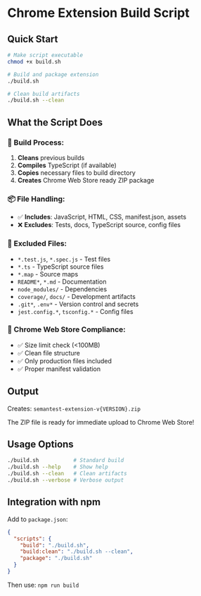 # Chrome Extension Build Script

## Quick Start

```bash
# Make script executable
chmod +x build.sh

# Build and package extension
./build.sh

# Clean build artifacts
./build.sh --clean
```

## What the Script Does

### 🔧 Build Process:
1. **Cleans** previous builds
2. **Compiles** TypeScript (if available)
3. **Copies** necessary files to build directory
4. **Creates** Chrome Web Store ready ZIP package

### 📦 File Handling:
- ✅ **Includes**: JavaScript, HTML, CSS, manifest.json, assets
- ❌ **Excludes**: Tests, docs, TypeScript source, config files

### 🚫 Excluded Files:
- `*.test.js`, `*.spec.js` - Test files
- `*.ts` - TypeScript source files
- `*.map` - Source maps
- `README*`, `*.md` - Documentation
- `node_modules/` - Dependencies
- `coverage/`, `docs/` - Development artifacts
- `.git*`, `.env*` - Version control and secrets
- `jest.config.*`, `tsconfig.*` - Config files

### 📏 Chrome Web Store Compliance:
- ✅ Size limit check (<100MB)
- ✅ Clean file structure
- ✅ Only production files included
- ✅ Proper manifest validation

## Output

Creates: `semantest-extension-v{VERSION}.zip`

The ZIP file is ready for immediate upload to Chrome Web Store!

## Usage Options

```bash
./build.sh           # Standard build
./build.sh --help    # Show help
./build.sh --clean   # Clean artifacts
./build.sh --verbose # Verbose output
```

## Integration with npm

Add to `package.json`:

```json
{
  "scripts": {
    "build": "./build.sh",
    "build:clean": "./build.sh --clean",
    "package": "./build.sh"
  }
}
```

Then use: `npm run build`